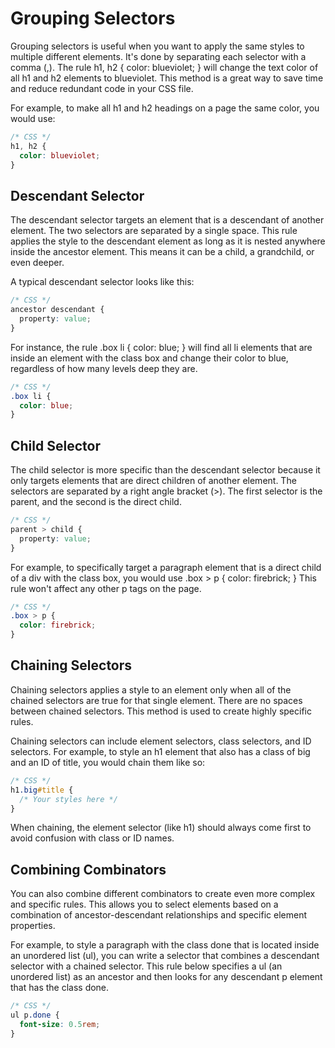 # Grouping Selectors

Grouping selectors is useful when you want to apply the same styles to multiple different elements. It's done by separating each selector with a comma (,). The rule h1, h2 { color: blueviolet; } will change the text color of all h1 and h2 elements to blueviolet. This method is a great way to save time and reduce redundant code in your CSS file.

For example, to make all h1 and h2 headings on a page the same color, you would use:

```CSS
/* CSS */
h1, h2 {
  color: blueviolet;
}
```

## Descendant Selector
The descendant selector targets an element that is a descendant of another element. The two selectors are separated by a single space. This rule applies the style to the descendant element as long as it is nested anywhere inside the ancestor element. This means it can be a child, a grandchild, or even deeper.

A typical descendant selector looks like this:

```CSS
/* CSS */
ancestor descendant {
  property: value;
}
```

For instance, the rule .box li { color: blue; } will find all li elements that are inside an element with the class box and change their color to blue, regardless of how many levels deep they are.

```CSS
/* CSS */
.box li {
  color: blue;
}
```



## Child Selector
The child selector is more specific than the descendant selector because it only targets elements that are direct children of another element. The selectors are separated by a right angle bracket (>). The first selector is the parent, and the second is the direct child.

```CSS
/* CSS */
parent > child {
  property: value;
}
```

For example, to specifically target a paragraph element that is a direct child of a div with the class box, you would use .box > p { color: firebrick; } This rule won't affect any other p tags on the page.

```CSS
/* CSS */
.box > p {
  color: firebrick;
}
```






## Chaining Selectors

Chaining selectors applies a style to an element only when all of the chained selectors are true for that single element. There are no spaces between chained selectors. This method is used to create highly specific rules.

Chaining selectors can include element selectors, class selectors, and ID selectors. For example, to style an h1 element that also has a class of big and an ID of title, you would chain them like so: 

```CSS
/* CSS */
h1.big#title {
  /* Your styles here */
}
```

When chaining, the element selector (like h1) should always come first to avoid confusion with class or ID names.

## Combining Combinators

You can also combine different combinators to create even more complex and specific rules. This allows you to select elements based on a combination of ancestor-descendant relationships and specific element properties.

For example, to style a paragraph with the class done that is located inside an unordered list (ul), you can write a selector that combines a descendant selector with a chained selector. This rule below specifies a ul (an unordered list) as an ancestor and then looks for any descendant p element that has the class done.

```CSS
/* CSS */
ul p.done {
  font-size: 0.5rem;
}
``` 
